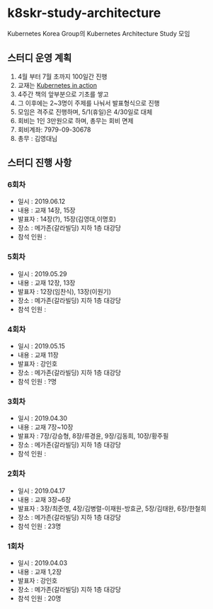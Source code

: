 # k8skr-study-architecture
Kubernetes Korea Group의 Kubernetes Architecture Study 모임

## 스터디 운영 계획
1. 4월 부터 7월 초까지 100일간 진행
2. 교재는 [Kubernetes in action](https://book.naver.com/bookdb/book_detail.nhn?bid=14301229)
3. 4주간 책의 앞부분으로 기초를 쌓고
4. 그 이후에는 2~3명이 주제를 나눠서 발표형식으로 진행
5. 모임은 격주로 진행하며, 5/1(휴일)은 4/30일로 대체
6. 회비는 1인 3만원으로 하며, 총무는 회비 면제 
7. 회비계좌: 7979-09-30678
8. 총무 : 김영대님

## 스터디 진행 사항
### 6회차
- 일시 : 2019.06.12
- 내용 : 교재 14장, 15장
- 발표자 : 14장(?), 15장(김영대,이명호)
- 장소 : 메가존(갈라빌딩) 지하 1층 대강당
- 참석 인원 : 

### 5회차
- 일시 : 2019.05.29
- 내용 : 교재 12장, 13장
- 발표자 : 12장(임찬식), 13장(이원기)
- 장소 : 메가존(갈라빌딩) 지하 1층 대강당
- 참석 인원 : 

### 4회차
- 일시 : 2019.05.15
- 내용 : 교재 11장
- 발표자 : 강인호
- 장소 : 메가존(갈라빌딩) 지하 1층 대강당
- 참석 인원 : ?명

### 3회차
- 일시 : 2019.04.30
- 내용 : 교재 7장~10장
- 발표자 : 7장/강승형, 8장/류경윤, 9장/김동희, 10장/황주필
- 장소 : 메가존(갈라빌딩) 지하 1층 대강당
- 참석 인원 : 

### 2회차
- 일시 : 2019.04.17
- 내용 : 교재 3장~6장
- 발표자 : 3장/최준영, 4장/김병렬-이재원-방효균, 5장/김태완, 6장/한철희
- 장소 : 메가존(갈라빌딩) 지하 1층 대강당
- 참석 인원 : 23명

### 1회차
- 일시 : 2019.04.03
- 내용 : 교재 1,2장
- 발표자 : 강인호
- 장소 : 메가존(갈라빌딩) 지하 1층 대강당
- 참석 인원 : 20명




